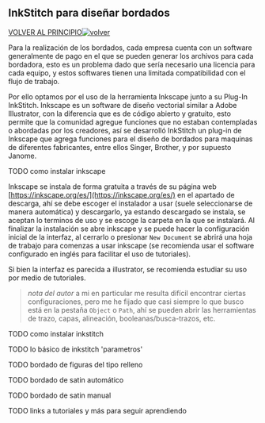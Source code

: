 ## InkStitch para diseñar bordados

[VOLVER AL PRINCIPIO](/../..)[![volver](https://web.archive.org/web/20090723231316/http://www.geocities.com/empordanacio/back.gif)](/../..)

Para la realización de los bordados, cada empresa cuenta con un software generalmente de pago en el que se pueden generar los archivos para cada bordadora, esto es un problema dado que sería necesario una licencia para cada equipo, y estos softwares tienen una limitada compatibilidad con el flujo de trabajo.

Por ello optamos por el uso de la herramienta Inkscape junto a su Plug-In InkStitch. Inkscape es un software de diseño vectorial similar a Adobe Illustrator, con la diferencia que es de código abierto y gratuito, esto permite que la comunidad agregue funciones que no estaban contempladas o abordadas por los creadores, así se desarrolló InkStitch un plug-in de Inkscape que agrega funciones para el diseño de bordados para maquinas de diferentes fabricantes, entre ellos Singer, Brother, y por supuesto Janome.

TODO como instalar inkscape

Inkscape se instala de forma gratuita a través de su página web [https://inkscape.org/es/](https://inkscape.org/es/) en el apartado de descarga, ahí se debe escoger el instalador a usar (suele seleccionarse de manera automática) y descargarlo, ya estando descargado se instala, se aceptan lo terminos de uso y se escoge la carpeta en la que se instalará. Al finalizar la instalación se abre inkscape y se puede hacer la configuración inicial de la interfaz, al cerrarlo o presionar `New Document` se abrirá una hoja de trabajo para comenzas a usar inkscape (se recomienda usar el software configurado en inglés para facilitar el uso de tutoriales).

Si bien la interfaz es parecida a illustrator, se recomienda estudiar su uso por medio de tutoriales.

> *nota del autor*
a mi en particular me resulta difícil encontrar ciertas configuraciones, pero me he fijado que casi siempre lo que busco está en la pestaña `Object` o `Path`, ahí se pueden abrir las herramientas de trazo, capas, alineación, booleanas/busca-trazos, etc.


TODO como instalar inkstitch

TODO lo básico de inkstitch 'parametros'

TODO bordado de figuras del tipo relleno

TODO bordado de satin automático

TODO bordado de satin manual

TODO links a tutoriales y más para seguir aprendiendo

